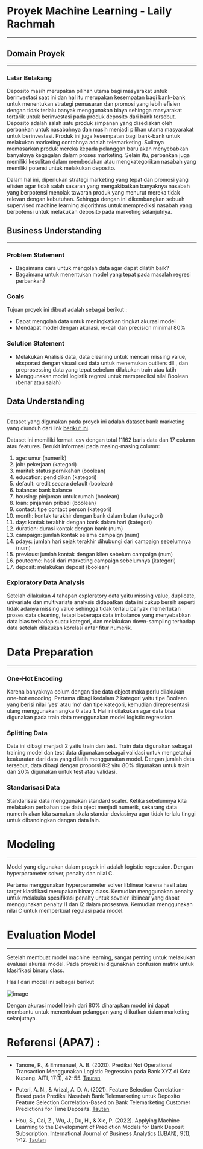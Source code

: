 # Proyek Machine Learning - Laily Rachmah
---

## Domain Proyek
---

### Latar Belakang
Deposito masih merupakan pilihan utama bagi masyarakat untuk berinvestasi saat ini dan hal itu merupakan kesempatan bagi bank-bank untuk menentukan strategi pemasaran dan promosi yang lebih efisien dengan tidak terlalu banyak menggunakan biaya sehingga masyarakat tertarik untuk berinvestasi pada produk deposito dari bank tersebut.
Deposito adalah salah satu produk simpanan yang disediakan oleh perbankan untuk nasabahnya dan masih menjadi pilihan utama masyarakat untuk berinvestasi. Produk ini juga kesempatan bagi bank-bank untuk melakukan marketing contohnya adalah telemarketing. Sulitnya memasarkan produk mereka kepada pelanggan baru akan menyebabkan banyaknya kegagalan dalam proses marketing. Selain itu, perbankan juga memiliki kesulitan dalam membedakan atau mengkategorikan nasabah yang memiliki potensi untuk melakukan deposito. 

Dalam hal ini, diperlukan strategi marketing yang tepat dan promosi yang efisien agar tidak salah sasaran yang mengakibatkan banyaknya nasabah yang berpotensi menolak tawaran produk yang menurut mereka tidak relevan dengan kebutuhan. Sehingga dengan ini dikembangkan sebuah supervised machine learning algorithms untuk memprediksi nasabah yang berpotensi untuk melakukan deposito pada marketing selanjutnya.

## Business Understanding
---

### Problem Statement
* Bagaimana cara untuk mengolah data agar dapat dilatih baik?
* Bagaimana untuk menentukan model yang tepat pada masalah regresi perbankan?

### Goals
Tujuan proyek ini dibuat adalah sebagai berikut :
* Dapat mengolah data untuk meningkatkan tingkat akurasi model
* Mendapat model dengan akurasi, re-call dan precision minimal 80%

### Solution Statement
* Melakukan Analisis data, data cleaning untuk mencari missing value, eksporasi dengan visualisasi data untuk menemukan outliers dll., dan preprosessing data yang tepat sebelum dilakukan train atau latih
* Menggunakan model logistik regresi untuk memprediksi nilai Boolean (benar atau salah)


## Data Understanding
---
Dataset yang digunakan pada proyek ini adalah dataset bank marketing yang diunduh dari link [berikut ini](https://www.kaggle.com/datasets/janiobachmann/bank-marketing-dataset).

Dataset ini memiliki format .csv dengan total 11162 baris data dan 17 column atau features. Berukit informasi pada masing-masing column:
1. age: umur (numerik)
2. job: pekerjaan (kategori)
3. marital: status pernikahan (boolean)
4. education: pendidikan (kategori)
5. default: credit secara default (boolean)
6. balance: bank balance
7. housing: pinjaman untuk rumah (boolean)
8. loan: pinjaman pribadi (boolean)
9. contact: tipe contact person (kategori)
10. month: kontak terakhir dengan bank dalam bulan (kategori)
11. day: kontak terakhir dengan bank dalam hari (kategori)
12. duration: durasi kontak dengan bank (num)
13. campaign: jumlah kontak selama campaign (num)
14. pdays: jumlah hari sejak terakhir dihubungi dari campaign sebelumnya (num)
15. previous: jumlah kontak dengan klien sebelum campaign (num)
16. poutcome: hasil dari marketing campaign sebelumnya (kategori)
17. deposit: melakukan deposit (boolean)

### Exploratory Data Analysis
Setelah dilakukan 4 tahapan exploratory data yaitu missing value, duplicate, univariate dan multivariate analysis didapatkan data ini cukup bersih seperti tidak adanya missing value sehingga tidak terlalu banyak memerlukan proses data cleaning, tetapi beberapa data imbalance yang menyebabkan data bias terhadap suatu kategori, dan melakukan down-sampling terhadap data setelah dilakukan korelasi antar fitur numerik.


# Data Preparation
---
### One-Hot Encoding
Karena banyaknya colum dengan tipe data object maka perlu dilakukan one-hot encoding. Pertama dibagi kedalam 2 kategori yaitu tipe Boolean yang berisi nilai ‘yes’ atau ‘no’ dan tipe kategori, kemudian direpresentasi ulang menggunakan angka 0 atau 1. Hal ini dilakukan agar data bisa digunakan pada train data menggunakan model logistic regression.

### Splitting Data
Data ini dibagi menjadi 2 yaitu train dan test. Train data digunakan sebagai training model dan test data digunakan sebagai validasi untuk mengetahui keakuratan dari data yang dilatih menggunakan model. Dengan jumlah data tersebut, data dibagi dengan proporsi 8:2 yitu 80% digunakan untuk train dan 20% digunakan untuk test atau validasi.

### Standarisasi Data
Standarisasi data menggunakan standard scaler. Ketika sebelumnya kita melakukan perbahan tipe data oject menjadi numerik, sekarang data numerik akan kita samakan skala standar deviasinya agar tidak terlalu tinggi untuk dibandingkan dengan data lain.


# Modeling
---

Model yang digunakan dalam proyek ini adalah logistic regression. Dengan hyperparameter solver, penalty dan nilai C. 

Pertama menggunakan hyperparameter solver liblinear karena hasil atau target klasifikasi merupakan binary class. Kemudian menggunakan penalty untuk melakuka spesifikasi penalty untuk soveler liblinear yang dapat menggunakan penalty l1 dan l2 dalam prosesnya. Kemudian menggunakan nilai C untuk memperkuat regulasi pada model.


# Evaluation Model
---

Setelah membuat model machine learning, sangat penting untuk melakukan evaluasi akurasi model. Pada proyek ini digunaknan confusion matrix untuk klasifikasi binary class.

Hasil dari model ini sebagai berikut 

![image](https://user-images.githubusercontent.com/91611703/190533551-09b60271-a208-483c-b8a9-087d86102033.png)

Dengan akurasi model lebih dari 80% diharapkan model ini dapat membantu untuk menentukan pelanggan yang diikutkan dalam marketing selanjutnya.


# Referensi (APA7)  :
---

* Tanone, R., & Emmanuel, A. B. (2020). Prediksi Not Operational Transaction Menggunakan Logistic Regression pada Bank XYZ di Kota Kupang. AITI, 17(1), 42-55.
[Tauran](https://ejournal.uksw.edu/aiti/article/view/3526)

* Puteri, A. N., & Arizal, A. D. A. (2021). Feature Selection Correlation-Based pada Prediksi Nasabah Bank Telemarketing untuk Deposito Feature Selection Correlation-Based on Bank Telemarketing Customer Predictions for Time Deposits. 
[Tautan](https://scholar.archive.org/work/hkmyhngxg5be5ns27bjuc2kq24/access/wayback/https://journal.universitasbumigora.ac.id/index.php/matrik/article/download/1183/695)

* Hou, S., Cai, Z., Wu, J., Du, H., & Xie, P. (2022). Applying Machine Learning to the Development of Prediction Models for Bank Deposit Subscription. International Journal of Business Analytics (IJBAN), 9(1), 1-12.
[Tautan](https://www.igi-global.com/article/applying-machine-learning-to-the-development-of-prediction-models-for-bank-deposit-subscription/288514)
